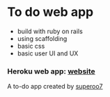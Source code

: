 # To do web app

- build with ruby on rails
- using scaffolding
- basic css
- basic user UI and UX

### Heroku web app: [website](http://to-do-superoo7.herokuapp.com)

A to-do app created by [superoo7](http://superoo7.com)
